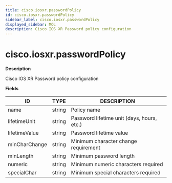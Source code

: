 ```yaml
---
title: cisco.iosxr.passwordPolicy
id: cisco.iosxr.passwordPolicy
sidebar_label: cisco.iosxr.passwordPolicy
displayed_sidebar: MQL
description: Cisco IOS XR Password policy configuration
---
```


# cisco.iosxr.passwordPolicy

**Description**

Cisco IOS XR Password policy configuration

**Fields**

| ID            | TYPE   | DESCRIPTION                                |
| ------------- | ------ | ------------------------------------------ |
| name          | string | Policy name                                |
| lifetimeUnit  | string | Password lifetime unit (days, hours, etc.) |
| lifetimeValue | string | Password lifetime value                    |
| minCharChange | string | Minimum character change requirement       |
| minLength     | string | Minimum password length                    |
| numeric       | string | Minimum numeric characters required        |
| specialChar   | string | Minimum special characters required        |
